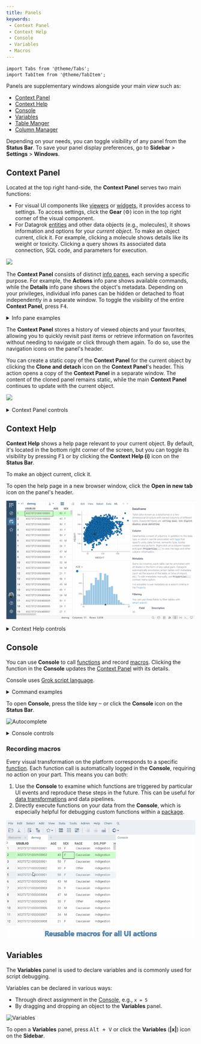 ```yaml
---
title: Panels
keywords:
 - Context Panel
 - Context Help
 - Console
 - Variables
 - Macros
---
```


```mdx-code-block
import Tabs from '@theme/Tabs';
import TabItem from '@theme/TabItem';
```

Panels are supplementary windows alongside your main _view_ such as:

* [Context Panel](#context-panel)
* [Context Help](#context-help) 
* [Console](#console)
* [Variables](#variables)
* [Table Manger](table-manager.md)
* [Column Manager](column-manager.md)

Depending on your needs, you can toggle visibility of any panel from the
**Status Bar**. To save your panel display preferences, go to **Sidebar** >
**Settings** > **Windows**.

## Context Panel

Located at the top right hand-side, the **Context Panel** serves two main functions:

* For visual UI components like [viewers](../../../visualize/viewers/viewers.md)
or [widgets](../../../visualize/widgets.md), it provides
access to settings. To access settings, click the **Gear** (⚙) icon in the
top right corner of the visual component.
* For Datagrok [entities](../../concepts/objects.md) and other data objects
  (e.g., molecules), it shows information and options for your _current object_.
  To make an object current, click it. For example, clicking a molecule shows
  details like its weight or toxicity. Clicking a query shows its associated
  data connection, SQL code, and parameters for execution.

![](img/context-panel-functions.gif)

The **Context Panel** consists of distinct [info panes](info-panels.md), each
serving a specific purpose. For example, the **Actions** info pane shows
available commands, while the **Details** info pane shows the object's metadata.
Depending on your privileges, individual info panes can be hidden or detached to
float independently in a separate window. To toggle the visibility of the entire
**Context Panel**, press <kbd>F4</kbd>.

<details>
<summary>Info pane examples</summary>

Developers: You can [create custom info panes](../../../develop/how-to/add-info-panel.md).

<Tabs>
<TabItem value="details-actions" label="Details and actions" default>

In this example, the info panes help you browse database objects, get data, and more. For example,
when you click a table, the info panes let you view the table's metadata,
dynamically preview the table's contents, or run queries.

<br/>

![](../../../access/databases/img/db-hierarchy-browser.gif)

</TabItem>

<TabItem value="molecule" label="Calculation and visualization">

In this example, a number of scripts execute when you click a molecule,
including calculation and visualization of the molecule's Gasteiger partial charges,
solubility prediction, toxicity and so on. 
[Learn more about the cheminformatics info panes](../../solutions/domains/chem/chem.md#exploring-chemical-data).

<br/>

![](../../../uploads/gifs/chem-model-augment.gif)

</TabItem>
<TabItem value="image-augmentation" label="Image augmentation">

In this example, a Python script executes against JPEG and JPG files during the
indexing process to get custom metadata (cell count) and performs specified
transformations (segmenting cells). When you click a corresponding image,
the info pane shows augmented file preview and the number of detected cell
segments.

<br/>

![](../../../access/files/img/Cell-image-segmentation.gif)

</TabItem>
<TabItem value="dialogs-apps" label="Running queries">

In this example, a query executes a similarity search on the ChEMBL database.
When you click the query, it shows the **Run** info pane with a
sketcher for drawing query molecules. As you sketch, the **Context Panel** updates
dynamically to show details about your substructure.

<br/>

![](img/info-panes-mini-app.gif)

</TabItem>
</Tabs>
</details>

The **Context Panel** stores a history of viewed objects and your favorites,
allowing you to quickly revisit past items or retrieve information on favorites without
needing to navigate or click through them again. To do so, use the navigation icons on the panel's header.

You can create a static copy of the **Context Panel** for the current object by
clicking the **Clone and detach** icon on the **Context Panel**'s header. This
action opens a copy of the **Context Panel** in a separate window. The content of the cloned panel remains
static, while the main **Context Panel** continues to update with the current
object.

![](img/context-panel-controls.gif)

<details>
<summary>Context Panel controls</summary>

Hover over the panel's header to reveal these icons:

|      Icon        |            Action                                           |
|------------------|-------------------------------------------------------------|
| Back/Forward     | Navigate between viewed objects                             |
| Clone and detach | Detach a copy of the Context Panel preserving its content   |
| Collapse all     | Collapse all info panes                                     |
| Expand all       | Collapse all info panes                                     |
| Favorites        | Show the Context Panel for your favorite object             |

:::note

You can favorite any Datagrok [entity](../../concepts/objects.md) like a data connection, query, or a project.
You can't favorite an individual file or a specific value within a cell. <!--This can be solved with sticky meta.Suggestion submitted-->

:::

</details>

## Context Help

**Context Help** shows a help page relevant to your current object. By default,
it's located in the bottom right corner of the screen, but you can toggle its
visibility by pressing <kbd>F1</kbd> or by clicking the **Context Help
(i)** icon on the **Status Bar**.

To make an object current, click it. 

To open the help page in a new browser window, click the **Open in new tab** icon on the panel's header.

![](img/context-help.gif)

<details>
<summary>Context Help controls</summary>

|      Icon                |            Action              |
|--------------------------|--------------------------------|
| Back/Forward             | Navigate between visited pages  |
| Home page                | Open Datagrok's wiki home page |
| Clone and extend to view | Open a page as your main view   |
| Open in new tab          | Open the help page in a new browser window      |

</details>

## Console

You can use **Console** to call [functions](../../concepts/functions/functions.md) and record
[macros](../../concepts/functions/functions.md#macros). Clicking the function in
the **Console** updates the [Context Panel](#context-panel) with its details. 

Console uses [Grok script language](../../../develop/under-the-hood/grok-script.md).

<details>
<summary>Command examples</summary>

Run the `Mul` command (multiply two numbers) with the specified parameters:

```
Mul(2,3)
```

Edit parameters of the `Mul` command and evaluate it in a dialog window:

```
Mul
```

Get help for the `Mul` command:

```
Mul?
```

Access the current object from the console with the `o` variable:

```
o.name
```

Select rows with empty values in the `HEIGHT` column:

```
SelectRows("demog", IsNull("HEIGHT"))
```

Extract rows with empty values in the `HEIGHT` column into a new dataframe:

```
ExtractRows("demog", IsNull("HEIGHT"))
```

</details>

To open **Console**, press the tilde key <kbd>~</kbd> or click the **Console**
icon on the **Status Bar**.

![Autocomplete](../../../uploads/gifs/console-autocomplete.gif "Console Autocomplete")

<details>
<summary>Console controls</summary>

At the top of the **Console**, there are two icons:

* **Clear**, which clears the
content of the **Console**
* **Variables**, which opens the [Variables
panel](#variables).

|     Key     |    Action             |
|-------------|-----------------------|
| Tilde `~`   | Open the console      |
| Tab         | Complete a command    |
| Up/Down     | Previous/next command |

</details>

### Recording macros

Every visual transformation on the platform corresponds to a specific [function](../../concepts/functions/functions.md).
Each function call is automatically logged in the **Console**, requiring no
action on your part. This means you can both:

1. Use the **Console** to examine which functions are triggered by particular UI
events and reproduce these steps in the future. This can be useful for [data
transformations](../../../transform/recipe-editor.md) and data pipelines. 
1. Directly execute functions on your data from the **Console**, which is especially helpful for
debugging custom functions within a [package](../../../develop/develop.md#packages).

![Recording Macros](img/console-macros.gif "Console Macros")

## Variables


The **Variables** panel is used to declare variables and is commonly used for script debugging.

Variables can be declared in various ways:

* Through direct assignment in the [Console](#console), e.g., `x = 5`
* By dragging and dropping an object to the **Variables** panel.

![Variables](../../../uploads/navigation/variables.png "Variables View")

To open a **Variables** panel, press <kbd>Alt + V</kbd> or click the **Variables** (**|x|**) icon on the **Sidebar**.